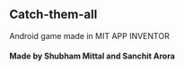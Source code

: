 ## Catch-them-all
Android game made in MIT APP INVENTOR
#### Made by Shubham Mittal and Sanchit Arora
